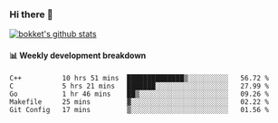 ### Hi there 👋
[![bokket's github stats](https://github-readme-stats.vercel.app/api?username=bokket&show_icons=true&count_private=true)](https://github.com/anuraghazra/github-readme-stats)

#### :bar_chart: Weekly development breakdown
<!--START_SECTION:waka-->
```text
C++          10 hrs 51 mins  ██████████████▒░░░░░░░░░░   56.72 % 
C            5 hrs 21 mins   ███████░░░░░░░░░░░░░░░░░░   27.99 % 
Go           1 hr 46 mins    ██▒░░░░░░░░░░░░░░░░░░░░░░   09.26 % 
Makefile     25 mins         ▓░░░░░░░░░░░░░░░░░░░░░░░░   02.22 % 
Git Config   17 mins         ▒░░░░░░░░░░░░░░░░░░░░░░░░   01.56 % 
```
<!--END_SECTION:waka-->
